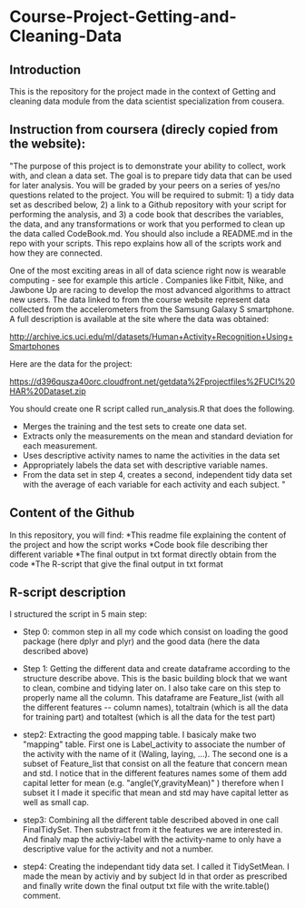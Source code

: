 # Course-Project-Getting-and-Cleaning-Data
## Introduction
This is the repository for the project made in the context of Getting and cleaning data module from the data scientist specialization from cousera.

## Instruction from coursera (direcly copied from the website):
"The purpose of this project is to demonstrate your ability to collect, work with, and clean a data set. The goal is to prepare tidy data that can be used for later analysis. You will be graded by your peers on a series of yes/no questions related to the project. You will be required to submit: 1) a tidy data set as described below, 2) a link to a Github repository with your script for performing the analysis, and 3) a code book that describes the variables, the data, and any transformations or work that you performed to clean up the data called CodeBook.md. You should also include a README.md in the repo with your scripts. This repo explains how all of the scripts work and how they are connected.

One of the most exciting areas in all of data science right now is wearable computing - see for example this article . Companies like Fitbit, Nike, and Jawbone Up are racing to develop the most advanced algorithms to attract new users. The data linked to from the course website represent data collected from the accelerometers from the Samsung Galaxy S smartphone. A full description is available at the site where the data was obtained:

http://archive.ics.uci.edu/ml/datasets/Human+Activity+Recognition+Using+Smartphones

Here are the data for the project:

https://d396qusza40orc.cloudfront.net/getdata%2Fprojectfiles%2FUCI%20HAR%20Dataset.zip

You should create one R script called run_analysis.R that does the following.

* Merges the training and the test sets to create one data set.
* Extracts only the measurements on the mean and standard deviation for each measurement.
* Uses descriptive activity names to name the activities in the data set
* Appropriately labels the data set with descriptive variable names.
* From the data set in step 4, creates a second, independent tidy data set with the average of each variable for each activity and each subject. " 

## Content of the Github

In this repository, you will find: 
*This readme file explaining the content of the project and how the script works
*Code book file describing ther different variable
*The final output in txt format directly obtain from the code
*The R-script that give the final output in txt format 

## R-script description

I structured the script in 5 main step: 

* Step 0: common step in all my code which consist on loading the good package (here dplyr and plyr) and the good data (here the data described above)

* Step 1: Getting the different data and create dataframe according to the structure describe above. This is the basic building block that we want to clean, combine and tidying later on. I also take care on this step to properly name all the column. This dataframe are Feature_list (with all the different features -- column names), totaltrain (which is all the data for training part) and totaltest (which is all the data for the test part)

* step2: Extracting the good mapping table. I basicaly make two "mapping" table. First one is Label_activity to associate the number of the activity with the name of it (Waling, laying, ...). The second one is a subset of Feature_list that consist on all the feature that concern mean and std. I notice that in the different features names some of them add capital letter for mean (e.g. "angle(Y,gravityMean)" ) therefore when I subset it I made it specific that mean and std may have capital letter as well as small cap. 

* step3: Combining all the different table described aboved in one call FinalTidySet. Then substract from it the features we are interested in. And finaly map the activiy-label with the activity-name to only have a descriptive value for the activity and not a number. 

* step4: Creating the independant tidy data set. I called it TidySetMean. I made the mean by activiy and by subject Id in that order as prescribed and finally write down the final output txt file with the write.table() comment.


